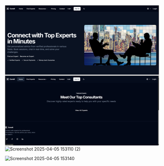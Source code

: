 ![Screenshot](https://raw.githubusercontent.com/prakash-ui/cunslt/main/Screenshot%202025-04-05%20152933.png)
![Screenshot](https://github.com/prakash-ui/cunslt/blob/main/Screenshot%202025-04-05%20153013.png?raw=true)
![Screenshot 2025-04-05 153110 (2)](https://github.com/user-attachments/assets/57870962-2eca-40f9-a83b-3848b89bc8ec)

![Screenshot 2025-04-05 153140](https://github.com/user-attachments/assets/bb4a9ed9-fd17-4014-823f-33e2873b5dab)




